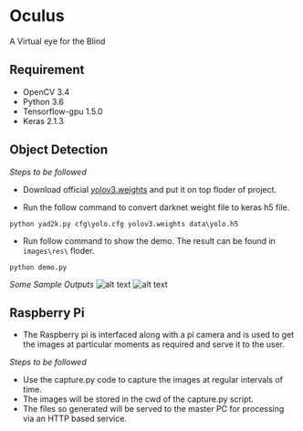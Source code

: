 # Oculus
A Virtual eye for the Blind
## Requirement
- OpenCV 3.4
- Python 3.6    
- Tensorflow-gpu 1.5.0  
- Keras 2.1.3
## Object Detection
*Steps to be followed*

- Download official [yolov3.weights](https://pjreddie.com/media/files/yolov3.weights) and put it on top floder of project.

- Run the follow command to convert darknet weight file to keras h5 file.
```
python yad2k.py cfg\yolo.cfg yolov3.weights data\yolo.h5
```

- Run follow command to show the demo. The result can be found in `images\res\` floder.
```
python demo.py

```
*Some Sample Outputs*
![alt text](https://raw.githubusercontent.com/dwij2812/Oculus/master/samples/test43.jpg)
![alt text](https://raw.githubusercontent.com/dwij2812/Oculus/master/samples/test39.jpg)
## Raspberry Pi

- The Raspberry pi is interfaced along with a pi camera and is used to get the images at particular moments as required and serve it to the user.

*Steps to be followed*
- Use the capture.py code to capture the images at regular intervals of time.
- The images will be stored in the cwd of the capture.py script.
- The files so generated will be served to the master PC for processing via an HTTP based service.


